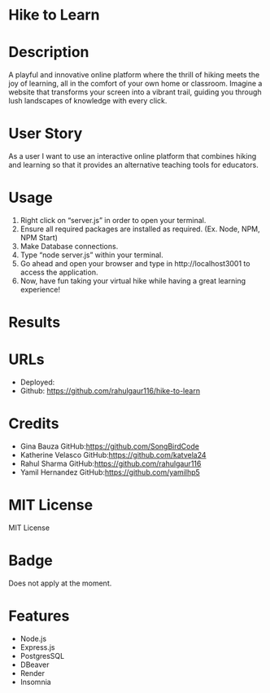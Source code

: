 # Hike to Learn 

# Description 
A playful and innovative online platform where the thrill of hiking meets the joy of learning, all in the comfort of your own home or classroom. Imagine a website that transforms your screen into a vibrant trail, guiding you through lush landscapes of knowledge with every click. 

# User Story 
 As a user I want to use an interactive online platform that combines hiking and learning so that it provides an alternative teaching tools for educators. 


# Usage 

1.	Right click on “server.js” in order to open your terminal.
2.	Ensure all required packages are installed as required.  (Ex. Node, NPM, NPM Start)
3.	Make Database connections. 
4.	Type “node server.js” within your terminal. 
5.	Go ahead and open your browser and type in http://localhost3001 to access the application.
6.	Now, have fun taking your virtual hike while having a great learning experience!

# Results 





# URLs
- Deployed: 
- Github: https://github.com/rahulgaur116/hike-to-learn






 
 
 
 # Credits 
- Gina Bauza  GitHub:https://github.com/SongBirdCode
- Katherine Velasco  GitHub:https://github.com/katvela24
- Rahul Sharma GitHub:https://github.com/rahulgaur116
- Yamil Hernandez GitHub:https://github.com/yamilhp5



 # MIT License 
  MIT License 

 # Badge 
 Does not apply at the moment. 
 

 # Features
- Node.js 
- Express.js
- PostgresSQL
- DBeaver
-  Render
- Insomnia
